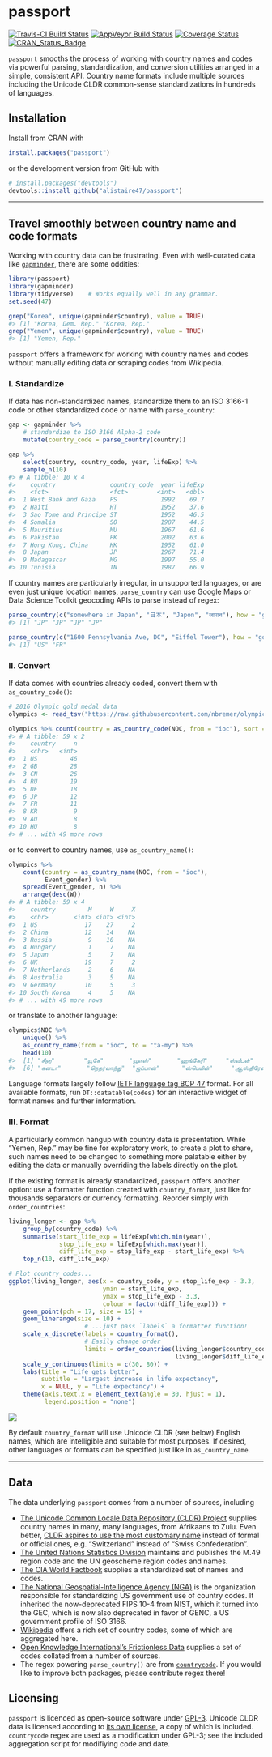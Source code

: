 
<!-- README.md is generated from README.Rmd. Please edit that file -->

# passport

[![Travis-CI Build
Status](https://travis-ci.org/alistaire47/passport.svg?branch=master)](https://travis-ci.org/alistaire47/passport)
[![AppVeyor Build
Status](https://ci.appveyor.com/api/projects/status/github/alistaire47/passport?branch=master&svg=true)](https://ci.appveyor.com/project/alistaire47/passport)
[![Coverage
Status](https://codecov.io/gh/alistaire47/passport/branch/master/graph/badge.svg)](https://codecov.io/gh/alistaire47/passport)
[![CRAN\_Status\_Badge](https://www.r-pkg.org/badges/version/passport)](https://cran.r-project.org/package=passport)

`passport` smooths the process of working with country names and codes
via powerful parsing, standardization, and conversion utilities arranged
in a simple, consistent API. Country name formats include multiple
sources including the Unicode CLDR common-sense standardizations in
hundreds of languages.

## Installation

Install from CRAN with

``` r
install.packages("passport")
```

or the development version from GitHub with

``` r
# install.packages("devtools")
devtools::install_github("alistaire47/passport")
```

-----

## Travel smoothly between country name and code formats

Working with country data can be frustrating. Even with well-curated
data like [`gapminder`](https://github.com/jennybc/gapminder), there are
some oddities:

``` r
library(passport)
library(gapminder)
library(tidyverse)    # Works equally well in any grammar.
set.seed(47)

grep("Korea", unique(gapminder$country), value = TRUE)
#> [1] "Korea, Dem. Rep." "Korea, Rep."
grep("Yemen", unique(gapminder$country), value = TRUE)
#> [1] "Yemen, Rep."
```

`passport` offers a framework for working with country names and codes
without manually editing data or scraping codes from Wikipedia.

### I. Standardize

If data has non-standardized names, standardize them to an ISO 3166-1
code or other standardized code or name with `parse_country`:

``` r
gap <- gapminder %>% 
    # standardize to ISO 3166 Alpha-2 code
    mutate(country_code = parse_country(country))

gap %>%
    select(country, country_code, year, lifeExp) %>%
    sample_n(10)
#> # A tibble: 10 x 4
#>    country               country_code  year lifeExp
#>    <fct>                 <fct>        <int>   <dbl>
#>  1 West Bank and Gaza    PS            1992    69.7
#>  2 Haiti                 HT            1952    37.6
#>  3 Sao Tome and Principe ST            1952    46.5
#>  4 Somalia               SO            1987    44.5
#>  5 Mauritius             MU            1967    61.6
#>  6 Pakistan              PK            2002    63.6
#>  7 Hong Kong, China      HK            1952    61.0
#>  8 Japan                 JP            1967    71.4
#>  9 Madagascar            MG            1997    55.0
#> 10 Tunisia               TN            1987    66.9
```

If country names are particularly irregular, in unsupported languages,
or are even just unique location names, `parse_country` can use Google
Maps or Data Science Toolkit geocoding APIs to parse instead of
regex:

``` r
parse_country(c("somewhere in Japan", "日本", "Japon", "जापान"), how = "google")
#> [1] "JP" "JP" "JP" "JP"

parse_country(c("1600 Pennsylvania Ave, DC", "Eiffel Tower"), how = "google")
#> [1] "US" "FR"
```

### II. Convert

If data comes with countries already coded, convert them with
`as_country_code()`:

``` r
# 2016 Olympic gold medal data
olympics <- read_tsv("https://raw.githubusercontent.com/nbremer/olympicfeathers/gh-pages/data/raw%20medal%20data/Rio%202016%20gold%20medal%20winners.txt")

olympics %>% count(country = as_country_code(NOC, from = "ioc"), sort = TRUE)
#> # A tibble: 59 x 2
#>    country     n
#>    <chr>   <int>
#>  1 US         46
#>  2 GB         28
#>  3 CN         26
#>  4 RU         19
#>  5 DE         18
#>  6 JP         12
#>  7 FR         11
#>  8 KR          9
#>  9 AU          8
#> 10 HU          8
#> # ... with 49 more rows
```

or to convert to country names, use `as_country_name()`:

``` r
olympics %>% 
    count(country = as_country_name(NOC, from = "ioc"), 
          Event_gender) %>% 
    spread(Event_gender, n) %>% 
    arrange(desc(W))
#> # A tibble: 59 x 4
#>    country         M     W     X
#>    <chr>       <int> <int> <int>
#>  1 US             17    27     2
#>  2 China          12    14    NA
#>  3 Russia          9    10    NA
#>  4 Hungary         1     7    NA
#>  5 Japan           5     7    NA
#>  6 UK             19     7     2
#>  7 Netherlands     2     6    NA
#>  8 Australia       3     5    NA
#>  9 Germany        10     5     3
#> 10 South Korea     4     5    NA
#> # ... with 49 more rows
```

or translate to another language:

``` r
olympics$NOC %>% 
    unique() %>% 
    as_country_name(from = "ioc", to = "ta-my") %>% 
    head(10)
#>  [1] "சீனா"        "யூகே"       "யூஎஸ்"       "ஹங்கேரி"     "ஸ்வீடன்"      
#>  [6] "கனடா"       "நெதர்லாந்து"  "ஜப்பான்"      "ஸ்பெயின்"     "ஆஸ்திரேலியா"
```

Language formats largely follow [IETF language tag BCP
47](https://en.wikipedia.org/wiki/IETF_language_tag) format. For all
available formats, run `DT::datatable(codes)` for an interactive widget
of format names and further information.

### III. Format

A particularly common hangup with country data is presentation. While
“Yemen, Rep.” may be fine for exploratory work, to create a plot to
share, such names need to be changed to something more palatable either
by editing the data or manually overriding the labels directly on the
plot.

If the existing format is already standardized, `passport` offers
another option: use a formatter function created with `country_format`,
just like for thousands separators or currency formatting. Reorder
simply with `order_countries`:

``` r
living_longer <- gap %>% 
    group_by(country_code) %>% 
    summarise(start_life_exp = lifeExp[which.min(year)], 
              stop_life_exp = lifeExp[which.max(year)], 
              diff_life_exp = stop_life_exp - start_life_exp) %>% 
    top_n(10, diff_life_exp) 

# Plot country codes...
ggplot(living_longer, aes(x = country_code, y = stop_life_exp - 3.3,
                          ymin = start_life_exp, 
                          ymax = stop_life_exp - 3.3, 
                          colour = factor(diff_life_exp))) + 
    geom_point(pch = 17, size = 15) + 
    geom_linerange(size = 10) + 
                     # ...just pass `labels` a formatter function!
    scale_x_discrete(labels = country_format(),
                     # Easily change order
                     limits = order_countries(living_longer$country_code, 
                                              living_longer$diff_life_exp)) + 
    scale_y_continuous(limits = c(30, 80)) + 
    labs(title = "Life gets better",
         subtitle = "Largest increase in life expectancy",
         x = NULL, y = "Life expectancy") + 
    theme(axis.text.x = element_text(angle = 30, hjust = 1), 
          legend.position = "none")
```

![](man/figures/README-format-1.png)<!-- -->

By default `country_format` will use Unicode CLDR (see below) English
names, which are intelligible and suitable for most purposes. If
desired, other languages or formats can be specified just like in
`as_country_name`.

-----

## Data

The data underlying `passport` comes from a number of sources, including

  - [The Unicode Common Locale Data Repository (CLDR)
    Project](http://cldr.unicode.org/) supplies country names in many,
    many languages, from Afrikaans to Zulu. Even better, [CLDR aspires
    to use the most customary
    name](http://cldr.unicode.org/translation/country-names) instead of
    formal or official ones, e.g. “Switzerland” instead of “Swiss
    Confederation”.
  - [The United Nations Statistics
    Division](https://unstats.un.org/unsd/methodology/m49/overview/)
    maintains and publishes the M.49 region code and the UN geoscheme
    region codes and names.
  - [The CIA World
    Factbook](https://www.cia.gov/library/publications/the-world-factbook/index.html)
    supplies a standardized set of names and codes.
  - [The National Geospatial-Intelligence Agency
    (NGA)](http://geonames.nga.mil/gns/html/countrycodes.html) is the
    organization responsible for standardizing US government use of
    country codes. It inherited the now-deprecated FIPS 10-4 from NIST,
    which it turned into the GEC, which is now also deprecated in favor
    of GENC, a US government profile of ISO
    3166.
  - [Wikipedia](https://en.wikipedia.org/wiki/Category:Lists_of_country_codes)
    offers a rich set of country codes, some of which are aggregated
    here.
  - [Open Knowledge International’s Frictionless
    Data](http://data.okfn.org/data/core/country-codes) supplies a set
    of codes collated from a number of sources.
  - The regex powering `parse_country()` are from
    [`countrycode`](https://github.com/vincentarelbundock/countrycode).
    If you would like to improve both packages, please contribute regex
    there\!

## Licensing

`passport` is licenced as open-source software under
[GPL-3](https://www.gnu.org/licenses/gpl.html). Unicode CLDR data is
licensed according to [its own
license](https://github.com/unicode-cldr/cldr-json/blob/master/LICENSE),
a copy of which is included. `countrycode` regex are used as a
modification under GPL-3; see the included aggregation script for
modifiying code and date.
